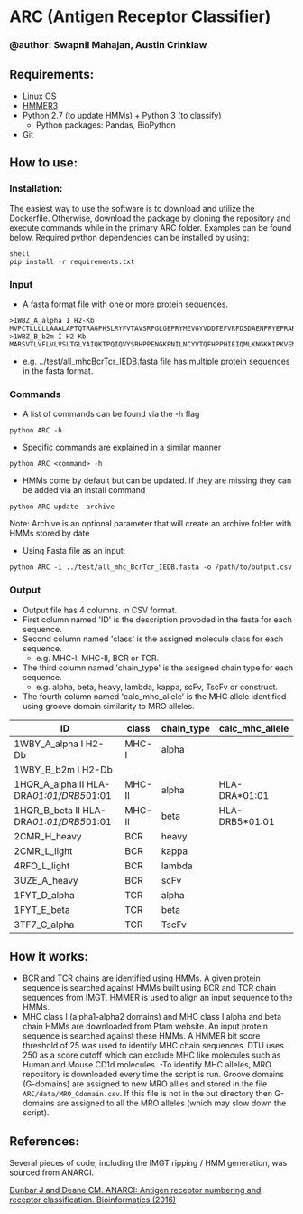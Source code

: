 # ARC (Antigen Receptor Classifier)
### @author: Swapnil Mahajan, Austin Crinklaw

## Requirements:
- Linux OS
- [HMMER3](http://hmmer.org/)
- Python 2.7 (to update HMMs) + Python 3 (to classify)
  - Python packages: Pandas, BioPython
- Git

## How to use:

### Installation:
The easiest way to use the software is to download and utilize the Dockerfile.
Otherwise, download the package by cloning the repository and execute commands while in the primary ARC folder.
Examples can be found below.
Required python dependencies can be installed by using:
```
shell
pip install -r requirements.txt
```

### Input  
-  A fasta format file with one or more protein sequences.  
  ```
  >1WBZ_A_alpha I H2-Kb
MVPCTLLLLLAAALAPTQTRAGPHSLRYFVTAVSRPGLGEPRYMEVGYVDDTEFVRFDSDAENPRYEPRARWMEQEGPEYWERETQKAKGNEQSFRVDLRTLLGYYNQSKGGSHTIQVISGCEVGSDGRLLRGYQQYAYDGCDYIALNEDLKTWTAADMAALITKHKWEQAGEAERLRAYLEGTCVEWLRRYLKNGNATLLRTDSPKAHVTHHSRPEDKVTLRCWALGFYPADITLTWQLNGEELIQDMELVETRPAGDGTFQKWASVVVPLGKEQYYTCHVYHQGLPEPLTLRWEPPPSTVSNMATVAVLVVLGAAIVTGAVVAFVMKMRRRNTGGKGGDYALAPGSQTSDLSLPDCKVMVHDPHSLA
>1WBZ_B_b2m I H2-Kb
MARSVTLVFLVLVSLTGLYAIQKTPQIQVYSRHPPENGKPNILNCYVTQFHPPHIEIQMLKNGKKIPKVEMSDMSFSKDWSFYILAHTEFTPTETDTYACRVKHASMAEPKTVYWDRDM
  ```

-  e.g. ../test/all_mhcBcrTcr_IEDB.fasta file has multiple protein sequences in the fasta format.  

  

### Commands
- A list of commands can be found via the -h flag
```shell
python ARC -h
```
- Specific commands are explained in a similar manner
```shell
python ARC <command> -h
```
- HMMs come by default but can be updated. If they are missing they can be added via an install command
```shell
python ARC update -archive
```
Note: Archive is an optional parameter that will create an archive folder with HMMs stored by date

-  Using Fasta file as an input:
```shell
python ARC -i ../test/all_mhc_BcrTcr_IEDB.fasta -o /path/to/output.csv
```
### Output  
-  Output file has 4 columns. in CSV format. 
-  First column named 'ID' is the description provoded in the fasta for each sequence.  
-  Second column named 'class' is the assigned molecule class for each sequence.
   -  e.g. MHC-I, MHC-II, BCR or TCR.  
-  The third column named 'chain_type' is the assigned chain type for each sequence.
   -  e.g. alpha, beta, heavy, lambda, kappa, scFv, TscFv or construct.
-  The fourth column named 'calc_mhc_allele' is the MHC allele identified using groove domain similarity to MRO alleles.

| ID	                                  | class  | chain_type | calc_mhc_allele|
|---------------------------------------- |------- |----------- |---------------|
| 1WBY_A_alpha I H2-Db                    |	MHC-I  | alpha      | |
| 1WBY_B_b2m I H2-Db	                  |	       |            | |
| 1HQR_A_alpha II HLA-DRA*01:01/DRB5*01:01|	MHC-II | alpha      | HLA-DRA*01:01 |
| 1HQR_B_beta II HLA-DRA*01:01/DRB5*01:01 |	MHC-II | beta       | HLA-DRB5*01:01 |
| 2CMR_H_heavy                            |	BCR	   | heavy      | |
| 2CMR_L_light                            |	BCR	   | kappa      | |
| 4RFO_L_light                            |	BCR	   | lambda     | |
| 3UZE_A_heavy                            |	BCR	   | scFv       | |
| 1FYT_D_alpha                            |	TCR	   | alpha      | |
| 1FYT_E_beta                             | TCR	   | beta       | |
| 3TF7_C_alpha                            |	TCR    | TscFv      | |

## How it works:
- BCR and TCR chains are identified using HMMs. A given protein sequence is searched against HMMs built using BCR and TCR chain sequences from IMGT. HMMER is used to align an input sequence to the HMMs.
- MHC class I (alpha1-alpha2 domains) and MHC class I alpha and beta chain HMMs are downloaded from Pfam website. An input protein sequence is searched against these HMMs. A HMMER bit score threshold of 25 was used to identify MHC chain sequences. DTU uses 250 as a score cutoff which can exclude MHC like molecules such as Human and Mouse CD1d molecules.
-To identify MHC alleles, MRO repository is downloaded every time the script is run. Groove domains (G-domains) are assigned to new MRO allles and stored in the file `ARC/data/MRO_Gdomain.csv`. If this file is not in the out directory then G-domains are assigned to all the MRO alleles (which may slow down the script).

## References:
Several pieces of code, including the IMGT ripping / HMM generation, was sourced from ANARCI.

[Dunbar J and Deane CM. ANARCI: Antigen receptor numbering and receptor classification. Bioinformatics (2016)](https://academic.oup.com/bioinformatics/article/32/2/298/1743894)